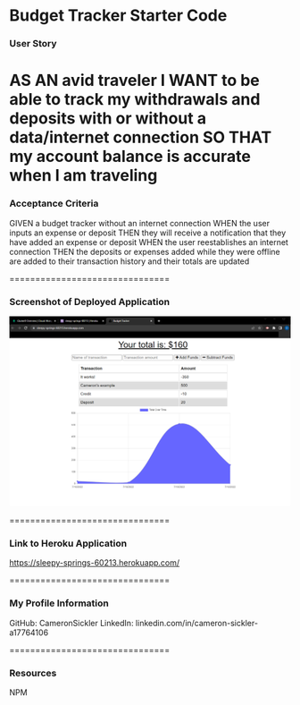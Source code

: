 # Budget Tracker Starter Code

### User Story

AS AN avid traveler
I WANT to be able to track my withdrawals and deposits with or without a data/internet connection
SO THAT my account balance is accurate when I am traveling 
===============================
 
### Acceptance Criteria
  
GIVEN a budget tracker without an internet connection
WHEN the user inputs an expense or deposit
THEN they will receive a notification that they have added an expense or deposit
WHEN the user reestablishes an internet connection
THEN the deposits or expenses added while they were offline are added to their transaction history and their totals are updated
 
===============================
 
### Screenshot of Deployed Application

![](screenshot/budget-tracker-example.png)

===============================

### Link to Heroku Application

https://sleepy-springs-60213.herokuapp.com/

===============================
 
### My Profile Information
 
GitHub: CameronSickler
LinkedIn: linkedin.com/in/cameron-sickler-a17764106
 
===============================
 
### Resources

 NPM
